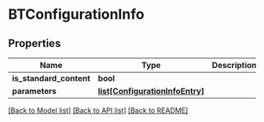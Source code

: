 # BTConfigurationInfo

## Properties
Name | Type | Description | Notes
------------ | ------------- | ------------- | -------------
**is_standard_content** | **bool** |  | [optional] 
**parameters** | [**list[ConfigurationInfoEntry]**](ConfigurationInfoEntry.md) |  | [optional] 

[[Back to Model list]](../README.md#documentation-for-models) [[Back to API list]](../README.md#documentation-for-api-endpoints) [[Back to README]](../README.md)


